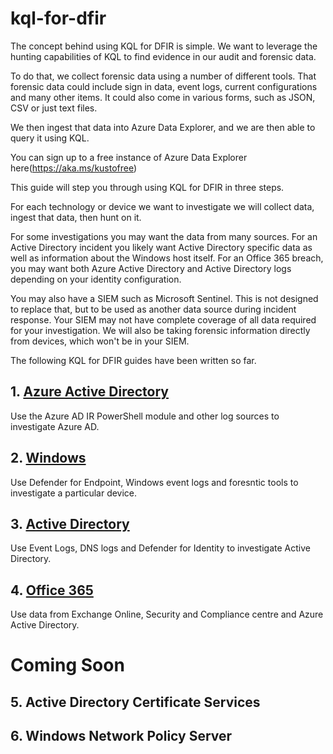 # kql-for-dfir

The concept behind using KQL for DFIR is simple. We want to leverage the hunting capabilities of KQL to find evidence in our audit and forensic data.

To do that, we collect forensic data using a number of different tools. That forensic data could include sign in data, event logs, current configurations and many other items. It could also come in various forms, such as JSON, CSV or just text files.

We then ingest that data into Azure Data Explorer, and we are then able to query it using KQL.

You can sign up to a free instance of Azure Data Explorer here(https://aka.ms/kustofree)

This guide will step you through using KQL for DFIR in three steps.

For each technology or device we want to investigate we will collect data, ingest that data, then hunt on it.

For some investigations you may want the data from many sources. For an Active Directory incident you likely want Active Directory specific data as well as information about the Windows host itself. For an Office 365 breach, you may want both Azure Active Directory and Active Directory logs depending on your identity configuration.

You may also have a SIEM such as Microsoft Sentinel. This is not designed to replace that, but to be used as another data source during incident response. Your SIEM may not have complete coverage of all data required for your investigation. We will also be taking forensic information directly from devices, which won't be in your SIEM.

The following KQL for DFIR guides have been written so far.

## 1. [Azure Active Directory](https://github.com/reprise99/kql-for-dfir/tree/main/Azure%20Active%20Directory)

Use the Azure AD IR PowerShell module and other log sources to investigate Azure AD.

## 2. [Windows](https://github.com/reprise99/kql-for-dfir/tree/main/Windows)

Use Defender for Endpoint, Windows event logs and foresntic tools to investigate a particular device.

## 3. [Active Directory](https://github.com/reprise99/kql-for-dfir/tree/main/Active%20Directory)

Use Event Logs, DNS logs and Defender for Identity to investigate Active Directory.

## 4. [Office 365](https://github.com/reprise99/kql-for-dfir/tree/main/Office%20365)

Use data from Exchange Online, Security and Compliance centre and Azure Active Directory.

# Coming Soon

## 5. Active Directory Certificate Services

## 6. Windows Network Policy Server